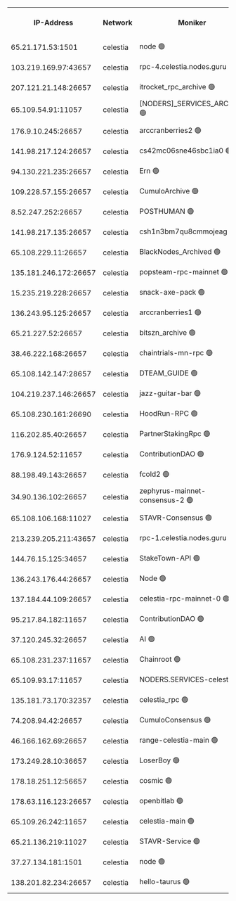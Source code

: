 


<table><tr><th>IP-Address</th><th>Network</th><th>Moniker</th><th>Latest Block Height</th><th>Earliest Block Height</th><th>Catching Up</th><th>Tx Index</th><th>Voting Power</th><th>Version</th><th>Scan Time</th></tr><tr><td>65.21.171.53:1501</td><td>celestia</td><td>node 🟢</td><td>4579325</td><td>1</td><td>False</td><td>on</td><td>0</td><td>3.4.2</td><td>2025-03-23T05:21:54.616334971UTC</td></tr><tr><td>103.219.169.97:43657</td><td>celestia</td><td>rpc-4.celestia.nodes.guru 🟢</td><td>4579327</td><td>1</td><td>False</td><td>on</td><td>0</td><td>3.4.2</td><td>2025-03-23T05:22:05.979962967UTC</td></tr><tr><td>207.121.21.148:26657</td><td>celestia</td><td>itrocket_rpc_archive 🟢</td><td>4579329</td><td>1</td><td>False</td><td>on</td><td>0</td><td>3.4.2</td><td>2025-03-23T05:22:18.754656073UTC</td></tr><tr><td>65.109.54.91:11057</td><td>celestia</td><td>[NODERS]_SERVICES_ARCHIVE 🟢</td><td>4579334</td><td>1</td><td>False</td><td>on</td><td>0</td><td>3.4.2</td><td>2025-03-23T05:22:48.269136696UTC</td></tr><tr><td>176.9.10.245:26657</td><td>celestia</td><td>arccranberries2 🟢</td><td>4579337</td><td>1</td><td>False</td><td>on</td><td>0</td><td>3.4.2</td><td>2025-03-23T05:23:03.644322303UTC</td></tr><tr><td>141.98.217.124:26657</td><td>celestia</td><td>cs42mc06sne46sbc1ia0 🟢</td><td>4579337</td><td>1</td><td>False</td><td>on</td><td>0</td><td>3.4.2</td><td>2025-03-23T05:23:06.407367018UTC</td></tr><tr><td>94.130.221.235:26657</td><td>celestia</td><td>Ern 🟢</td><td>4579347</td><td>1</td><td>False</td><td>on</td><td>0</td><td>3.4.2</td><td>2025-03-23T05:24:01.995599890UTC</td></tr><tr><td>109.228.57.155:26657</td><td>celestia</td><td>CumuloArchive 🟢</td><td>4579349</td><td>1</td><td>False</td><td>on</td><td>0</td><td>3.4.2</td><td>2025-03-23T05:24:12.580105713UTC</td></tr><tr><td>8.52.247.252:26657</td><td>celestia</td><td>POSTHUMAN 🟢</td><td>4579351</td><td>1</td><td>False</td><td>on</td><td>0</td><td>3.4.2</td><td>2025-03-23T05:24:23.636429470UTC</td></tr><tr><td>141.98.217.135:26657</td><td>celestia</td><td>csh1n3bm7qu8cmmojeag 🟢</td><td>4579351</td><td>1</td><td>False</td><td>on</td><td>0</td><td>3.4.2</td><td>2025-03-23T05:24:24.369281256UTC</td></tr><tr><td>65.108.229.11:26657</td><td>celestia</td><td>BlackNodes_Archived 🟢</td><td>4579351</td><td>1</td><td>False</td><td>on</td><td>0</td><td>3.4.2</td><td>2025-03-23T05:24:28.849363473UTC</td></tr><tr><td>135.181.246.172:26657</td><td>celestia</td><td>popsteam-rpc-mainnet 🟢</td><td>4579357</td><td>1</td><td>False</td><td>on</td><td>0</td><td>3.4.2</td><td>2025-03-23T05:24:58.509845097UTC</td></tr><tr><td>15.235.219.228:26657</td><td>celestia</td><td>snack-axe-pack 🟢</td><td>4579368</td><td>1</td><td>False</td><td>off</td><td>0</td><td>3.1.1</td><td>2025-03-23T05:26:01.471450410UTC</td></tr><tr><td>136.243.95.125:26657</td><td>celestia</td><td>arccranberries1 🟢</td><td>4579380</td><td>1</td><td>False</td><td>on</td><td>0</td><td>3.4.2</td><td>2025-03-23T05:27:13.385513799UTC</td></tr><tr><td>65.21.227.52:26657</td><td>celestia</td><td>bitszn_archive 🟢</td><td>4579381</td><td>1</td><td>False</td><td>on</td><td>0</td><td>3.4.2</td><td>2025-03-23T05:27:18.177270911UTC</td></tr><tr><td>38.46.222.168:26657</td><td>celestia</td><td>chaintrials-mn-rpc 🟢</td><td>4579381</td><td>1</td><td>False</td><td>on</td><td>0</td><td>3.4.2</td><td>2025-03-23T05:27:19.039998934UTC</td></tr><tr><td>65.108.142.147:28657</td><td>celestia</td><td>DTEAM_GUIDE 🟢</td><td>4579386</td><td>1</td><td>False</td><td>on</td><td>0</td><td>3.4.2</td><td>2025-03-23T05:27:48.932397657UTC</td></tr><tr><td>104.219.237.146:26657</td><td>celestia</td><td>jazz-guitar-bar 🟢</td><td>4579388</td><td>1</td><td>False</td><td>off</td><td>0</td><td>3.1.1</td><td>2025-03-23T05:27:58.523032176UTC</td></tr><tr><td>65.108.230.161:26690</td><td>celestia</td><td>HoodRun-RPC 🟢</td><td>2371494</td><td>1537165</td><td>False</td><td>off</td><td>0</td><td>1.9.0</td><td>2025-03-23T05:27:55.778201807UTC</td></tr><tr><td>116.202.85.40:26657</td><td>celestia</td><td>PartnerStakingRpc 🟢</td><td>2371494</td><td>1588231</td><td>False</td><td>on</td><td>0</td><td>1.9.0</td><td>2025-03-23T05:22:03.043056017UTC</td></tr><tr><td>176.9.124.52:11657</td><td>celestia</td><td>ContributionDAO 🟢</td><td>4579381</td><td>2419178</td><td>False</td><td>on</td><td>0</td><td>3.4.2</td><td>2025-03-23T05:27:15.714639182UTC</td></tr><tr><td>88.198.49.143:26657</td><td>celestia</td><td>fcold2 🟢</td><td>4579360</td><td>3174774</td><td>False</td><td>on</td><td>0</td><td>3.4.2</td><td>2025-03-23T05:25:19.378420521UTC</td></tr><tr><td>34.90.136.102:26657</td><td>celestia</td><td>zephyrus-mainnet-consensus-2 🟢</td><td>4579363</td><td>3732001</td><td>False</td><td>on</td><td>0</td><td>3.3.1</td><td>2025-03-23T05:25:32.666812935UTC</td></tr><tr><td>65.108.106.168:11027</td><td>celestia</td><td>STAVR-Consensus 🟢</td><td>4579342</td><td>3831001</td><td>False</td><td>on</td><td>0</td><td>3.4.2-mocha</td><td>2025-03-23T05:23:35.526117961UTC</td></tr><tr><td>213.239.205.211:43657</td><td>celestia</td><td>rpc-1.celestia.nodes.guru 🟢</td><td>4579362</td><td>3897823</td><td>False</td><td>on</td><td>0</td><td>3.4.2</td><td>2025-03-23T05:25:28.037378411UTC</td></tr><tr><td>144.76.15.125:34657</td><td>celestia</td><td>StakeTown-API 🟢</td><td>4579332</td><td>4246335</td><td>False</td><td>on</td><td>0</td><td>3.4.2</td><td>2025-03-23T05:22:35.320609708UTC</td></tr><tr><td>136.243.176.44:26657</td><td>celestia</td><td>Node 🟢</td><td>4579344</td><td>4325001</td><td>False</td><td>on</td><td>0</td><td>3.4.2</td><td>2025-03-23T05:23:48.914976884UTC</td></tr><tr><td>137.184.44.109:26657</td><td>celestia</td><td>celestia-rpc-mainnet-0 🟢</td><td>4579363</td><td>4477801</td><td>False</td><td>on</td><td>0</td><td>3.4.2</td><td>2025-03-23T05:25:35.626212214UTC</td></tr><tr><td>95.217.84.182:11657</td><td>celestia</td><td>ContributionDAO 🟢</td><td>4579383</td><td>4492220</td><td>False</td><td>off</td><td>0</td><td>3.4.2</td><td>2025-03-23T05:27:27.571196964UTC</td></tr><tr><td>37.120.245.32:26657</td><td>celestia</td><td>AI 🟢</td><td>4579324</td><td>4506610</td><td>False</td><td>off</td><td>0</td><td>3.4.2</td><td>2025-03-23T05:21:53.236949575UTC</td></tr><tr><td>65.108.231.237:11657</td><td>celestia</td><td>Chainroot 🟢</td><td>4579337</td><td>4506610</td><td>False</td><td>on</td><td>0</td><td>3.2.0</td><td>2025-03-23T05:23:03.981807635UTC</td></tr><tr><td>65.109.93.17:11657</td><td>celestia</td><td>NODERS.SERVICES-celestia 🟢</td><td>4579363</td><td>4506610</td><td>False</td><td>on</td><td>0</td><td>3.4.0</td><td>2025-03-23T05:25:35.982228695UTC</td></tr><tr><td>135.181.73.170:32357</td><td>celestia</td><td>celestia_rpc 🟢</td><td>4579387</td><td>4506610</td><td>False</td><td>on</td><td>0</td><td>3.4.2</td><td>2025-03-23T05:27:51.356641551UTC</td></tr><tr><td>74.208.94.42:26657</td><td>celestia</td><td>CumuloConsensus 🟢</td><td>4579342</td><td>4519001</td><td>False</td><td>on</td><td>0</td><td>3.4.2</td><td>2025-03-23T05:23:36.386042098UTC</td></tr><tr><td>46.166.162.69:26657</td><td>celestia</td><td>range-celestia-main 🟢</td><td>4523193</td><td>4521364</td><td>False</td><td>off</td><td>0</td><td>3.4.2</td><td>2025-03-23T05:22:10.432645938UTC</td></tr><tr><td>173.249.28.10:36657</td><td>celestia</td><td>LoserBoy 🟢</td><td>4579323</td><td>4523001</td><td>False</td><td>on</td><td>0</td><td>3.4.2</td><td>2025-03-23T05:22:11.329496982UTC</td></tr><tr><td>178.18.251.12:56657</td><td>celestia</td><td>cosmic 🟢</td><td>4579351</td><td>4551907</td><td>False</td><td>on</td><td>0</td><td>3.4.2</td><td>2025-03-23T05:24:23.991293466UTC</td></tr><tr><td>178.63.116.123:26657</td><td>celestia</td><td>openbitlab 🟢</td><td>4579328</td><td>4554392</td><td>False</td><td>on</td><td>0</td><td>3.4.2</td><td>2025-03-23T05:22:11.782408039UTC</td></tr><tr><td>65.109.26.242:11657</td><td>celestia</td><td>celestia-main 🟢</td><td>4579371</td><td>4566787</td><td>False</td><td>on</td><td>0</td><td>3.4.2</td><td>2025-03-23T05:26:20.240340050UTC</td></tr><tr><td>65.21.136.219:11027</td><td>celestia</td><td>STAVR-Service 🟢</td><td>4578212</td><td>4574001</td><td>False</td><td>on</td><td>0</td><td>3.4.2-mocha</td><td>2025-03-23T05:21:52.845403056UTC</td></tr><tr><td>37.27.134.181:1501</td><td>celestia</td><td>node 🟢</td><td>4579346</td><td>4576837</td><td>False</td><td>off</td><td>0</td><td>3.0.2</td><td>2025-03-23T05:23:57.616969347UTC</td></tr><tr><td>138.201.82.234:26657</td><td>celestia</td><td>hello-taurus 🟢</td><td>4579363</td><td>4578001</td><td>False</td><td>off</td><td>0</td><td>3.4.2</td><td>2025-03-23T05:25:32.382907621UTC</td></tr></table>
